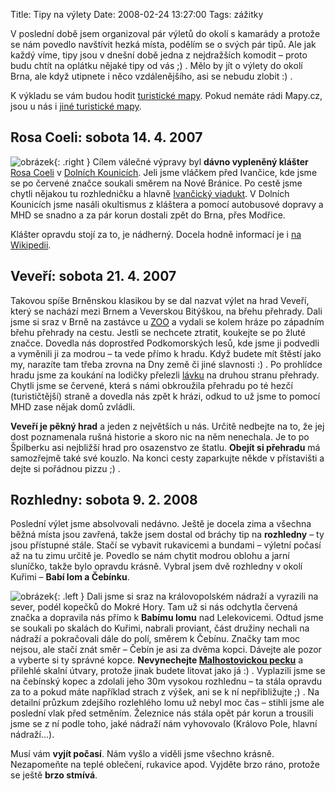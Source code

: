 Title: Tipy na výlety
Date: 2008-02-24 13:27:00
Tags: zážitky

V poslední době jsem organizoval pár výletů do okolí s kamarády a protože se nám povedlo navštívit hezká místa, podělím se o svých pár tipů. Ale jak každý víme, tipy jsou v dnešní době jedna z nejdražších komodit – proto budu chtít na oplátku nějaké tipy od vás ;) . Mělo by jít o výlety do okolí Brna, ale když utipnete i něco vzdálenějšího, asi se nebudu zlobit :) .

K výkladu se vám budou hodit [turistické mapy](http://www.mapy.cz/#x=138100736@y=132831232@z=10@mm=TP@sa=s@st=s@ssq=brno@sss=1@ssp=121312165_125929345_149787557_149227393). Pokud nemáte rádi Mapy.cz, jsou u nás i [jiné turistické mapy](http://www.turistika.cz/mapy/mapa.php?typ=1&tt=L&tl=&meritko=4&uk=0&vel=e&kv=1&xm=650&ym=450&xs=5452655&ys=3619500&xp=5453655&yp=3613500&nazev=&ik=NNNNNNNNN).

## Rosa Coeli: sobota 14. 4. 2007

![obrázek](|filename|/images/46.jpg){: .right } Cílem válečné výpravy byl **dávno vypleněný klášter** [Rosa Coeli](http://www.dolnikounice.cz/klaster.html) v [Dolních Kounicích](http://www.dolnikounice.cz/). Jeli jsme vláčkem před Ivančice, kde jsme se po červené značce soukali směrem na Nové Bránice. Po cestě jsme chytli nějakou tu rozhledničku a
hlavně [Ivančický viadukt](http://mapy.vrana.cz/viadukt-ivancice.php). V Dolních Kounicích jsme nasáli okultismus z kláštera a pomocí autobusové dopravy a MHD se snadno a za pár korun dostali zpět do Brna, přes Modřice.

Klášter opravdu stojí za to, je nádherný. Docela hodně informací je i [na Wikipedii](http://cs.wikipedia.org/wiki/Rosa_coeli).

## Veveří: sobota 21. 4. 2007

Takovou spíše Brněnskou klasikou by se dal nazvat výlet na hrad Veveří, který se nachází mezi Brnem a Veverskou Bitýškou, na břehu přehrady. Dali jsme si sraz v Brně na zastávce u [ZOO](http://www.zoobrno.cz/) a vydali se kolem hráze po západním břehu přehrady na cestu. Jestli se nechcete ztratit, koukejte se po žluté značce. Dovedla nás doprostřed Podkomorských lesů, kde jsme ji podvedli a vyměnili ji za modrou – ta vede přímo k hradu. Když budete mít štěstí jako my, narazíte tam třeba zrovna na Dny země či jiné slavnosti :) . Po prohlídce hradu jsme za koukání na lodičky přelezli [lávku](http://www.sixtimesnine.com/gallery-data/fotoblog/img_6096_web1.jpg) na druhou stranu přehrady. Chytli jsme se červené, která s námi obkroužila přehradu po té hezčí (turističtější) straně a dovedla nás zpět k hrázi, odkud to už jsme to pomocí MHD zase nějak domů zvládli.

**Veveří je pěkný hrad** a jeden z největších u nás. Určitě nedbejte na to, že jej dost poznamenala rušná historie a skoro nic na něm nenechala. Je to po Špilberku asi nejbližší hrad pro osazenstvo ze štatlu. **Obejít si přehradu** má samozřejmě také své kouzlo. Na konci cesty zaparkujte někde v přístavišti a dejte si pořádnou pizzu ;) .

## Rozhledny: sobota 9. 2. 2008

Poslední výlet jsme absolvovali nedávno. Ještě je docela zima a všechna běžná místa jsou zavřená, takže jsem dostal od bráchy tip na **rozhledny** – ty jsou přístupné stále. Stačí se vybavit rukavicemi a bundami – výletní počasí až na tu zimu určitě je. Povedlo se nám chytit modrou oblohu a jarní sluníčko, takže bylo opravdu krásně. Vybral jsem dvě rozhledny v okolí Kuřimi – **Babí lom a Čebínku**.

![obrázek](|filename|/images/47.jpg){: .left } Dali jsme si sraz na královopolském nádraží a vyrazili na sever, podél kopečků do Mokré Hory. Tam už si nás odchytla červená značka a dopravila nás přímo k **Babímu lomu** nad Lelekovicemi. Odtud jsme se soukali po skalách do Kuřimi, nabrali proviant, část družiny nechali na nádraží a pokračovali dále do polí, směrem k Čebínu. Značky tam moc nejsou, ale stačí znát směr – Čebín je asi za dvěma kopci. Dávejte ale pozor a vyberte si ty správné kopce. **Nevynechejte [Malhostovickou pecku](http://botany.cz/cs/malhostovicka-pecka/)** a přilehlé skalní útvary, protože jinak budete litovat jako já :) . Vyplazili jsme se na čebínský kopec a zdolali jeho 30m vysokou rozhlednu – ta stála opravdu za to a pokud máte například strach z výšek, ani se k ní nepřibližujte ;) . Na detailní průzkum zdejšího rozlehlého lomu už nebyl moc čas – stihli jsme ale poslední vlak před setměním. Železnice nás stála opět pár korun a trousili jsme se z ní podle toho, jaké nádraží nám vyhovovalo (Královo Pole, hlavní nádraží…).

Musí vám **vyjít počasí**. Nám vyšlo a viděli jsme všechno krásně. Nezapomeňte na teplé oblečení, rukavice apod. Vyjděte brzo ráno, protože se ještě **brzo stmívá**.
